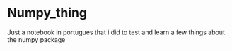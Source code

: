 # Numpy_thing
Just a notebook in portugues that i did to test and learn a few things about the numpy package
